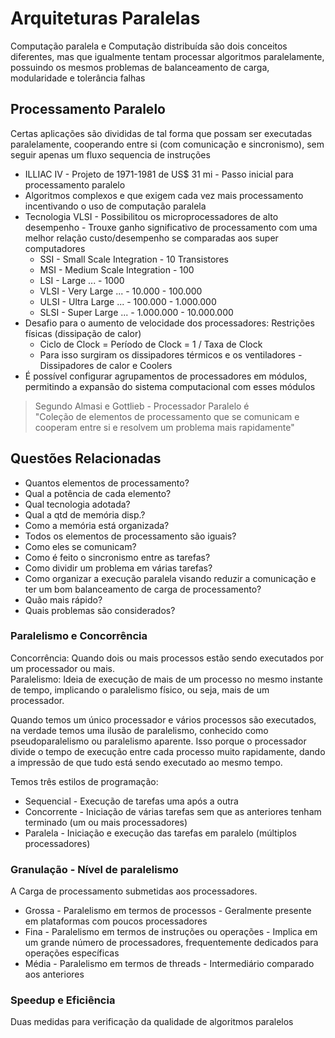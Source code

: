 # Arquiteturas Paralelas
Computação paralela e Computação distribuída são dois conceitos diferentes, mas que igualmente tentam processar algoritmos paralelamente, possuindo os mesmos problemas de balanceamento de carga, modularidade e tolerância falhas  

## Processamento Paralelo
Certas aplicações são divididas de tal forma que possam ser executadas paralelamente, cooperando entre si (com comunicação e sincronismo), sem seguir apenas um fluxo sequencia de instruções
* ILLIAC IV - Projeto de 1971-1981 de US$ 31 mi - Passo inicial para processamento paralelo
* Algoritmos complexos e que exigem cada vez mais processamento incentivando o uso de computação paralela
* Tecnologia VLSI - Possibilitou os microprocessadores de alto desempenho - Trouxe ganho significativo de processamento com uma melhor relação custo/desempenho se comparadas aos super computadores
    * SSI - Small Scale Integration - 10 Transistores
    * MSI - Medium Scale Integration - 100
    * LSI - Large ... - 1000
    * VLSI - Very Large ... - 10.000 - 100.000
    * ULSI - Ultra Large ... - 100.000 - 1.000.000
    * SLSI - Super Large ... - 1.000.000 - 10.000.000
* Desafio para o aumento de velocidade dos processadores: Restrições físicas (dissipação de calor)
    * Ciclo de Clock = Período de Clock = 1 / Taxa de Clock
    * Para isso surgiram os dissipadores térmicos e os ventiladores - Dissipadores de calor e Coolers
* É possível configurar agrupamentos de processadores em módulos, permitindo a expansão do sistema computacional com esses módulos

> Segundo Almasi e Gottlieb - Processador Paralelo é  
> "Coleção de elementos de processamento que se comunicam e cooperam entre si e resolvem um problema mais rapidamente"

## Questões Relacionadas
* Quantos elementos de processamento?
* Qual a potência de cada elemento?
* Qual tecnologia adotada?
* Qual a qtd de memória disp.?
* Como a memória está organizada?
* Todos os elementos de processamento são iguais?
* Como eles se comunicam?
* Como é feito o sincronismo entre as tarefas?
* Como dividir um problema em várias tarefas?
* Como organizar a execução paralela visando reduzir a comunicação e ter um bom balanceamento de carga de processamento?
* Quão mais rápido?
* Quais problemas são considerados?

### Paralelismo e Concorrência
Concorrência: Quando dois ou mais processos estão sendo executados por um processador ou mais.  
Paralelismo: Ideia de execução de mais de um processo no mesmo instante de tempo, implicando o paralelismo físico, ou seja, mais de um processador.
  
Quando temos um único processador e vários processos são executados, na verdade temos uma ilusão de paralelismo, conhecido como pseudoparalelismo ou paralelismo aparente. Isso porque o processador divide o tempo de execução entre cada processo muito rapidamente, dando a impressão de que tudo está sendo executado ao mesmo tempo.  
  
Temos três estilos de programação:
* Sequencial - Execução de tarefas uma após a outra
* Concorrente - Iniciação de várias tarefas sem que as anteriores tenham terminado (um ou mais processadores)
* Paralela - Iniciação e execução das tarefas em paralelo (múltiplos processadores)

### Granulação - Nível de paralelismo
A Carga de processamento submetidas aos processadores.
* Grossa - Paralelismo em termos de processos - Geralmente presente em plataformas com poucos processadores
* Fina - Paralelismo em termos de instruções ou operações - Implica em um grande número de processadores, frequentemente dedicados para operações específicas
* Média - Paralelismo em termos de threads - Intermediário comparado aos anteriores

### Speedup e Eficiência
Duas medidas para verificação da qualidade de algoritmos paralelos